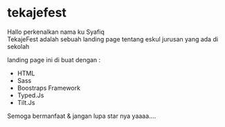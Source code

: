 # tekajefest
Hallo perkenalkan nama ku Syafiq     
TekajeFest adalah sebuah landing page tentang eskul jurusan yang ada di sekolah

landing page ini di buat dengan :
- HTML
- Sass
- Boostraps Framework
- Typed.Js
- Tilt.Js

Semoga bermanfaat & jangan lupa star nya yaaaa....